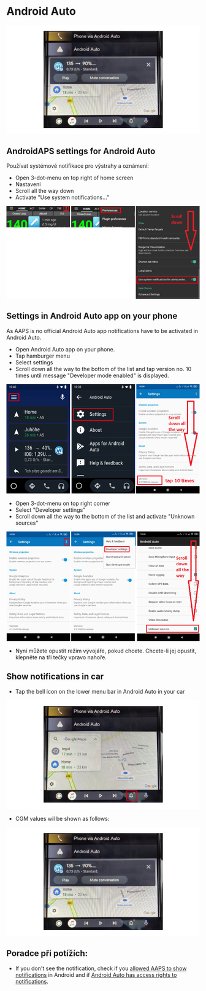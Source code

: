 # Android Auto

![AAPS CGM data on Android Auto](../images/AndroidAuto_05.png)

## AndroidAPS settings for Android Auto

Používat systémové notifikace pro výstrahy a oznámení:

* Open 3-dot-menu on top right of home screen
* Nastavení
* Scroll all the way down
* Activate "Use system notifications..."

![Používat systémové notifikace pro výstrahy a oznámení](../images/AndroidAuto_01.png)

## Settings in Android Auto app on your phone

As AAPS is no official Android Auto app notifications have to be activated in Android Auto.

* Open Android Auto app on your phone.
* Tap hamburger menu
* Select settings
* Scroll down all the way to the bottom of the list and tap version no. 10 times until message "Developer mode enabled" is displayed.

![Enable developer mode](../images/AndroidAuto_02.png)

* Open 3-dot-menu on top right corner
* Select "Developer settings"
* Scroll down all the way to the bottom of the list and activate "Unknown sources"

![Enable unknown sources](../images/AndroidAuto_03.png)

* Nyní můžete opustit režim vývojáře, pokud chcete. Chcete-li jej opustit, klepněte na tři tečky vpravo nahoře.

## Show notifications in car

* Tap the bell icon on the lower menu bar in Android Auto in your car

![Bell icon - Android Auto in car](../images/AndroidAuto_04.png)

* CGM values wil be shown as follows:

![AAPS CGM data on Android Auto](../images/AndroidAuto_05.png)

## Poradce při potížích:

* If you don't see the notification, check if you [allowed AAPS to show notifications](#androidaps-settings-for-android-auto) in Android and if [Android Auto has access rights to notifications](#settings-in-android-auto-app-on-your-phone).